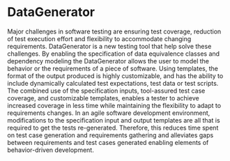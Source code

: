 DataGenerator
=============

Major challenges in software testing are ensuring test coverage, reduction of test execution effort and flexibility to accommodate changing requirements. DataGenerator is a new testing tool that help solve these challenges. By enabling the specification of data equivalence classes and dependency modeling the DataGenerator allows the user to model the behavior or the requirements of a piece of software. Using templates, the format of the output produced is highly customizable, and has the ability to include dynamically calculated test expectations, test data or test scripts. The combined use of the specification inputs, tool-assured test case coverage, and customizable templates, enables a tester to achieve increased coverage in less time while maintaining the flexibility to adapt to requirements changes. In an agile software development environment, modifications to the specification input and output templates are all that is required to get the tests re-generated. Therefore, this reduces time spent on test case generation and requirements gathering and alleviates gaps between requirements and test cases generated enabling elements of behavior-driven development.
